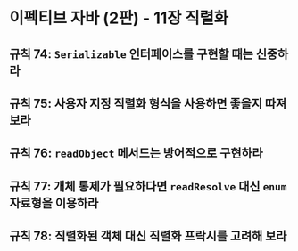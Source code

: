 # 이펙티브 자바 (2판) - 11장 직렬화

## 규칙 74: `Serializable` 인터페이스를 구현할 때는 신중하라


## 규칙 75: 사용자 지정 직렬화 형식을 사용하면 좋을지 따져보라


## 규칙 76: `readObject` 메서드는 방어적으로 구현하라


## 규칙 77: 개체 통제가 필요하다면 `readResolve` 대신 `enum` 자료형을 이용하라


## 규칙 78: 직렬화된 객체 대신 직렬화 프락시를 고려해 보라


